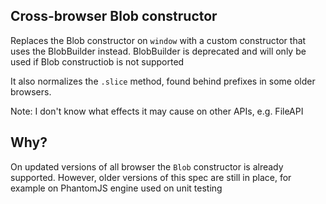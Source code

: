 ## Cross-browser Blob constructor

Replaces the Blob constructor on `window` with a custom constructor that uses
the BlobBuilder instead. BlobBuilder is deprecated and will only be used if
Blob constructiob is not supported

It also normalizes the `.slice` method, found behind prefixes in some older browsers.

Note: I don't know what effects it may cause on other APIs, e.g. FileAPI

## Why?

On updated versions of all browser the `Blob` constructor is already supported. However,
older versions of this spec are still in place, for example on PhantomJS engine used
on unit testing